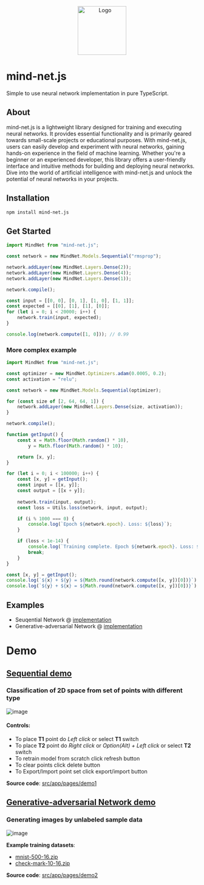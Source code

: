 <p align="center">
<img alt="Logo" width="128" src="https://github.com/DrA1ex/mind-net.js/assets/1194059/6d2ce44b-f435-4cbc-902e-0d60eaf15dc1"/>
</p>



# mind-net.js

Simple to use neural network implementation in pure TypeScript.

## About

mind-net.js is a lightweight library designed for training and executing neural networks. It provides essential functionality and is primarily geared towards small-scale projects or educational purposes. With mind-net.js, users can easily develop and experiment with neural networks, gaining hands-on experience in the field of machine learning. Whether you're a beginner or an experienced developer, this library offers a user-friendly interface and intuitive methods for building and deploying neural networks. Dive into the world of artificial intelligence with mind-net.js and unlock the potential of neural networks in your projects.

## Installation 

```bash
npm install mind-net.js
```

## Get Started

```javascript
import MindNet from "mind-net.js";

const network = new MindNet.Models.Sequential("rmsprop");

network.addLayer(new MindNet.Layers.Dense(2));
network.addLayer(new MindNet.Layers.Dense(4));
network.addLayer(new MindNet.Layers.Dense(1));

network.compile();

const input = [[0, 0], [0, 1], [1, 0], [1, 1]];
const expected = [[0], [1], [1], [0]];
for (let i = 0; i < 20000; i++) {
    network.train(input, expected);
}

console.log(network.compute([1, 0])); // 0.99
```

### More complex example
```javascript
import MindNet from "mind-net.js";

const optimizer = new MindNet.Optimizers.adam(0.0005, 0.2);
const activation = "relu";

const network = new MindNet.Models.Sequential(optimizer);

for (const size of [2, 64, 64, 1]) {
    network.addLayer(new MindNet.Layers.Dense(size, activation));
}

network.compile();

function getInput() {
    const x = Math.floor(Math.random() * 10),
        y = Math.floor(Math.random() * 10);

    return [x, y];
}

for (let i = 0; i < 100000; i++) {
    const [x, y] = getInput();
    const input = [[x, y]];
    const output = [[x + y]];
    
    network.train(input, output);
    const loss = Utils.loss(network, input, output);

    if (i % 1000 === 0) {
        console.log(`Epoch ${network.epoch}. Loss: ${loss}`);
    }

    if (loss < 1e-14) {
        console.log(`Training complete. Epoch ${network.epoch}. Loss: ${loss}`);
        break;
    }
}

const [x, y] = getInput();
console.log(`${x} + ${y} = ${Math.round(network.compute([x, y])[0])}`);
console.log(`${y} + ${x} = ${Math.round(network.compute([x, y])[0])}`);
```

## Examples
- Seuqential Network @ [implementation](src/app/neural-network/engine/models/sequential.ts)
- Generative-adversarial Network @ [implementation](src/app/neural-network/engine/models/gan.ts)

# Demo
## [Sequential demo](https://dra1ex.github.io/mind-net.js/demo1/)
### Classification of 2D space from set of points with different type
![image](https://user-images.githubusercontent.com/1194059/128631442-0a0350df-d5b1-4ac2-b3d0-030e341f68a3.png)

#### Controls:
- To place **T1** point do _Left click_ or select **T1** switch
- To place **T2** point do _Right click_ or _Option(Alt) + Left click_ or select **T2** switch
- To retrain model from scratch click refresh button
- To clear points click delete button
- To Export/Import point set click export/import button 

**Source code**: [src/app/pages/demo1](/src/app/pages/demo1)

## [Generative-adversarial Network demo](https://dra1ex.github.io/mind-net.js/demo2/)
### Generating images by unlabeled sample data
![image](https://user-images.githubusercontent.com/1194059/131479119-84f7bd37-8d49-4f5f-981d-1dd7b64140e0.png)

**Example training datasets**: 
- [mnist-500-16.zip](https://github.com/DrA1ex/mind-net.js/files/7082675/mnist-16.zip)
- [check-mark-10-16.zip](https://github.com/DrA1ex/mind-net.js/files/7082841/check-mark-16.zip)


**Source code**: [src/app/pages/demo2](/src/app/pages/demo2)
